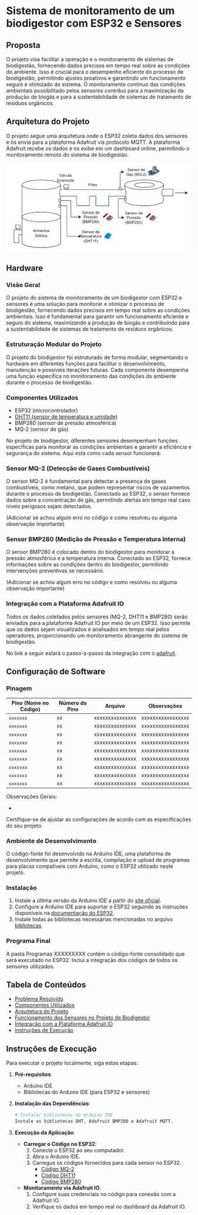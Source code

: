 # Sistema de monitoramento de um biodigestor com ESP32 e Sensores

## Proposta

O projeto visa facilitar a operação e o monitoramento de sistemas de biodigestão, fornecendo dados precisos em tempo real sobre as condições do ambiente. Isso é crucial para o desempenho eficiente do processo de biodigestão, permitindo ajustes proativos e garantindo um funcionamento seguro e otimizado do sistema. O monitoramento contínuo das condições ambientais possibilitado pelos sensores contribui para a maximização da produção de biogás e para a sustentabilidade de sistemas de tratamento de resíduos orgânicos.

## Arquitetura do Projeto

O projeto segue uma arquitetura onde o ESP32 coleta dados dos sensores e os envia para a plataforma Adafruit via protocolo MQTT. A plataforma Adafruit recebe os dados e os exibe em um dashboard online, permitindo o monitoramento remoto do sistema de biodigestão.

![Arquitetura do Projeto](./arch.jpg)

## Hardware

### Visão Geral

O projeto do sistema de monitoramento de um biodigestor com ESP32 e sensores é uma solução para monitorar e otimizar o processo de biodigestão, fornecendo dados precisos em tempo real sobre as condições ambientais. Isso é fundamental para garantir um funcionamento eficiente e seguro do sistema, maximizando a produção de biogás e contribuindo para a sustentabilidade de sistemas de tratamento de resíduos orgânicos.

### Estruturação Modular do Projeto

O projeto do biodigestor foi estruturado de forma modular, segmentando o hardware em diferentes funções para facilitar o desenvolvimento, manutenção e possíveis iterações futuras. Cada componente desempenha uma função específica no monitoramento das condições do ambiente durante o processo de biodigestão.

### Componentes Utilizados

- ESP32 (microcontrolador)
- [DHT11 (sensor de temperatura e umidade)]()
- BMP280 (sensor de pressão atmosférica)
- MQ-2 (sensor de gás)

No projeto de biodigestor, diferentes sensores desempenham funções específicas para monitorar as condições ambientais e garantir a eficiência e segurança do sistema. Aqui está como cada sensor funcionará:

### Sensor MQ-2 (Detecção de Gases Combustíveis)

O sensor MQ-2 é fundamental para detectar a presença de gases combustíveis, como metano, que podem representar riscos de vazamentos durante o processo de biodigestão. Conectado ao ESP32, o sensor fornece dados sobre a concentração de gás, permitindo alertas em tempo real caso níveis perigosos sejam detectados.

(Adicionar se achou algum erro no código e como resolveu ou alguma observação importante)

### Sensor BMP280 (Medição de Pressão e Temperatura Interna)

O sensor BMP280 é colocado dentro do biodigestor para monitorar a pressão atmosférica e a temperatura interna. Conectado ao ESP32, fornece informações sobre as condições dentro do biodigestor, permitindo intervenções preventivas se necessário.

(Adicionar se achou algum erro no código e como resolveu ou alguma observação importante)

### Integração com a Plataforma Adafruit IO

Todos os dados coletados pelos sensores (MQ-2, DHT11 e BMP280) serão enviados para a plataforma Adafruit IO por meio de um ESP32. Isso permite que os dados sejam visualizados e analisados em tempo real pelos operadores, proporcionando um monitoramento abrangente do sistema de biodigestão.

No link a seguir estará o passo-a-passo da integração com o [adafruit](https://github.com/JulioAmaral007/Biodigestor/tree/main/passo-a-passo-adafruit).

## Configuração de Software

### Pinagem

| Pino (Nome no Código) | Número do Pino | Arquivo               | Observações                                                    |
| --------------------- | -------------- | --------------------- | -------------------------------------------------------------- |
| `xxxxxxx`             | xx             | xxxxxxxxxxxxxxx       | xxxxxxxxxxxxxxxxx                                              |
| `xxxxxxx`             | xx             | xxxxxxxxxxxxxxx       | xxxxxxxxxxxxxxxxx                                              |
| `xxxxxxx`             | xx             | xxxxxxxxxxxxxxx       | xxxxxxxxxxxxxxxxx                                              |
| `xxxxxxx`             | xx             | xxxxxxxxxxxxxxx       | xxxxxxxxxxxxxxxxx                                              |
| `xxxxxxx`             | xx             | xxxxxxxxxxxxxxx       | xxxxxxxxxxxxxxxxx                                              |
| `xxxxxxx`             | xx             | xxxxxxxxxxxxxxx       | xxxxxxxxxxxxxxxxx                                              |
| `xxxxxxx`             | xx             | xxxxxxxxxxxxxxx       | xxxxxxxxxxxxxxxxx                                              |
| `xxxxxxx`             | xx             | xxxxxxxxxxxxxxx       | xxxxxxxxxxxxxxxxx                                              |
| `xxxxxxx`             | xx             | xxxxxxxxxxxxxxx       | xxxxxxxxxxxxxxxxx                                              |


Observações Gerais:

-

Certifique-se de ajustar as configurações de acordo com as especificações do seu projeto.

### Ambiente de Desenvolvimento

O código-fonte foi desenvolvido na Arduino IDE, uma plataforma de desenvolvimento que permite a escrita, compilação e upload de programas para placas compatíveis com Arduino, como o ESP32 utilizado neste projeto.

### Instalação

1. Instale a última versão da Arduino IDE a partir do [site oficial](https://www.arduino.cc/en/software).
2. Configure a Arduino IDE para suportar o ESP32 seguindo as instruções disponíveis na [documentação do ESP32](https://docs.espressif.com/projects/arduino-esp32/en/latest/installing.html).
3. Instale todas as bibliotecas necessárias mencionadas no arquivo [bibliotecas](./bibliotecas.txt).

### Programa Final

A pasta Programas XXXXXXXXX contém o código-fonte consolidado que será executado no ESP32. Inclui a integração dos códigos de todos os sensores utilizados.

## Tabela de Conteúdos

- [Problema Resolvido](#problema-resolvido)
- [Componentes Utilizados](#componentes-utilizados)
- [Arquitetura do Projeto](#arquitetura-do-projeto)
- [Funcionamento dos Sensores no Projeto de Biodigestor](#funcionamento-dos-sensores-no-projeto-de-biodigestor)
- [Integração com a Plataforma Adafruit IO](#integração-com-a-plataforma-adafruit-io)
- [Instruções de Execução](#instruções-de-execução)

## Instruções de Execução

Para executar o projeto localmente, siga estas etapas:

1. **Pré-requisitos**:
   - Arduino IDE
   - Bibliotecas do Arduino IDE (para ESP32 e sensores)

2. **Instalação das Dependências**:
   ```bash
   # Instalar bibliotecas do Arduino IDE
   Instale as bibliotecas DHT, Adafruit BMP280 e Adafruit MQTT.
   ```

3. **Execução da Aplicação**:
   - **Carregar o Código no ESP32**:
     1. Conecte o ESP32 ao seu computador.
     2. Abra o Arduino IDE.
     3. Carregue os códigos fornecidos para cada sensor no ESP32.
        - [Código MQ-2](https://github.com/JulioAmaral007/Biodigestor/blob/main/C%C3%B3digos/codigo_mq2.txt)
        - [Código DHT11](https://github.com/JulioAmaral007/Biodigestor/blob/main/C%C3%B3digos/codigo_dht.txt)
        - [Código BMP280](https://github.com/JulioAmaral007/Biodigestor/blob/main/C%C3%B3digos/codigo_bmp.txt)
   - **Monitoramento via Adafruit IO**:
     1. Configure suas credenciais no código para conexão com a Adafruit IO.
     2. Verifique os dados em tempo real no dashboard da Adafruit IO.
